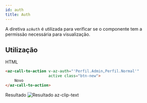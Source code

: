 ```yaml
---
id: auth
title: Auth
---
```


A diretiva `azAuth` é utilizada para verificar se o componente tem a permissão necessária para visualização.

## Utilização

HTML

```html
<az-call-to-action v-az-auth="'Perfil.Admin,Perfil.Normal'"
                   active class="btn-new">
    Novo
</az-call-to-action>
```

Resultado
![Resultado az-clip-text](/loki/img/examples/example-az-clip-text.jpeg)